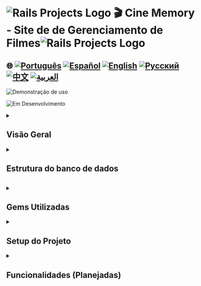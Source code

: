 # <img src="https://encrypted-tbn0.gstatic.com/images?q=tbn:ANd9GcSTWNyzRvZuphTsoQwk0FKqdTWHQEG50IIDgA&s" alt="Rails Projects Logo" width="52" height="40" /> 🎬 Cine Memory - Site de de Gerenciamento de Filmes<img src="https://encrypted-tbn0.gstatic.com/images?q=tbn:ANd9GcSTWNyzRvZuphTsoQwk0FKqdTWHQEG50IIDgA&s" alt="Rails Projects Logo" width="52" height="40" /> 



## 🌐 [![Português](https://img.shields.io/badge/Português-green)](https://github.com/SamuelRocha91/rails_movies_catalog/blob/main/README.md) [![Español](https://img.shields.io/badge/Español-yellow)](https://github.com/SamuelRocha91/rails_movies_catalog/blob/main/README_es.md) [![English](https://img.shields.io/badge/English-blue)](https://github.com/SamuelRocha91/rails_movies_catalog/blob/main/README_en.md) [![Русский](https://img.shields.io/badge/Русский-lightgrey)](https://github.com/SamuelRocha91/rails_movies_catalog/blob/main/README_ru.md) [![中文](https://img.shields.io/badge/中文-red)](https://github.com/SamuelRocha91/rails_movies_catalog/blob/main/README_ch.md) [![العربية](https://img.shields.io/badge/العربية-orange)](https://github.com/SamuelRocha91/rails_movies_catalog/blob/main/README_ar.md)

![Demonstração de uso](./public/movies.gif)

![Em Desenvolvimento](https://img.shields.io/badge/status-Em%20Desenvolvimento-yellow)

<details>

<summary> <h2>Visão Geral</h2> </summary>

Este projeto é um **Sistema de Gerenciamento de Filmes** desenvolvido com Ruby on Rails. Ele permite que os usuários gerenciem filmes, gêneros e diretores. APlica um CRUD (Criar, Ler, Atualizar, Deletar) de entidades e upload de imagens de banners dos filmes.

</details>

<details>

<summary> <h2>Estrutura do banco de dados<h2> </summary>

![Diagrama](./public/diagrama-movies.png)

</details>

<details>

<summary> <h2>Gems Utilizadas</h2> </summary>
- Bullet (Detecção de N+1 Queries)
Durante o desenvolvimento, a gem Bullet é usada para detectar e alertar sobre ineficiências no carregamento de consultas SQL, como o problema de N+1 queries.
- Kaminari (Paginação)
A gem Kaminari é utilizada para a paginação de registros em listagens, tornando a navegação em grandes conjuntos de dados mais eficiente. 
- Active Storage (Gerenciamento de Arquivos)
A aplicação também utiliza o Active Storage para fazer upload e gerenciamento de arquivos, como banners de filmes.

</details>

<details>

<summary> <h2> Setup do Projeto </h2> </summary>

  <details>

<summary> <h2> Com Docker </h2> </summary>

Para executar este projeto utilizando Docker, siga os passos abaixo:


#### Pré-requisitos

Certifique-se de ter o Docker e o Docker Compose instalados em sua máquina.

- [Docker](https://docs.docker.com/get-docker/)
- [Docker Compose](https://docs.docker.com/compose/install/)

#### Configuração

1. Clone o repositório relacionado:

```
   git clone git@github.com:SamuelRocha91/rails_movies_catalog.git
   ```

2. Entre na pasta do projeto:

```
   cd rails_movies_catalog
   ```

3. Rode o comando docker:

```
   docker-compose up
   ```

4. Acesse o navegador em:

```
   http://0.0.0.0:3000/
   ```
  </details>
  <details>

<summary>  <h2> Sem Docker </h2> </summary>

1. Clone o repositório:
   ```bash
   git clone git@github.com:SamuelRocha91/rails_movies_catalog.git
   ```

2. Acesse o diretório do projeto:
   ```bash
   cd rails_movies_catalog
   ```

3. Instale as dependências:
   ```bash
   bundle install
   ```

4. Configure o banco de dados:
   ```bash
   rails db:create
   rails db:migrate
   rails db:seed
   ```

5. Execute a aplicação:
   ```bash
   rails server
   ```
   </details>

</details>

<details>

<summary> <h2> Funcionalidades (Planejadas) </h2> </summary>

- **Gerenciamento de filmes**: 
  - Status de rascunho (Indica se o filme está em rascunho ou publicado);
  - Filtrar por data, caso esteja lançado ou não;
  - Gerar validação de campo de data e outros;
  - Tetes unitários
  - Responsividade

</details>
